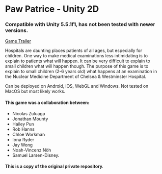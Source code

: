 # Paw Patrice - Unity 2D

### Compatible with Unity 5.5.1f1, has not been tested with newer versions.

[Game Trailer](www.youtube.com/watch?v=9og0A5nCCKo)

Hospitals are daunting places patients of all ages, but especially for children. One way to make medical examinations less intimidating is to explain to patients what will happen. It can be very difficult to explain to small children what will happen though. The purpose of this game is to explain to small children (2-6 years old) what happens at an examination in the Nuclear Medicine Department of Chelsea & Westminster Hospital.

Can be deployed on Android, iOS, WebGL and Windows. Not tested on MacOS but most likely works.


#### This game was a collaboration between:

- Nicolas Zuluaga
- Jonathan Mounty
- Hailey Pun
- Rob Hanns
- Chloe Workman
- Iona Ryder
- Jay Wong
- Noah-Vincenz Nöh
- Samuel Larsen-Disney. 

#### This is a copy of the original private repository.
